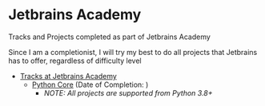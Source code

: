 # Jetbrains Academy
Tracks and Projects completed as part of Jetbrains Academy

Since I am a completionist, I will try my best to do all projects that Jetbrains has to offer, regardless of difficulty level

- [Tracks at Jetbrains Academy](https://hyperskill.org/tracks)
    - [Python Core](https://hyperskill.org/tracks/2/projects) (Date of Completion: )
        - *NOTE: All projects are supported from Python 3.8+*
